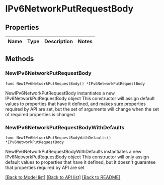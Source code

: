 # IPv6NetworkPutRequestBody

## Properties

Name | Type | Description | Notes
------------ | ------------- | ------------- | -------------

## Methods

### NewIPv6NetworkPutRequestBody

`func NewIPv6NetworkPutRequestBody() *IPv6NetworkPutRequestBody`

NewIPv6NetworkPutRequestBody instantiates a new IPv6NetworkPutRequestBody object
This constructor will assign default values to properties that have it defined,
and makes sure properties required by API are set, but the set of arguments
will change when the set of required properties is changed

### NewIPv6NetworkPutRequestBodyWithDefaults

`func NewIPv6NetworkPutRequestBodyWithDefaults() *IPv6NetworkPutRequestBody`

NewIPv6NetworkPutRequestBodyWithDefaults instantiates a new IPv6NetworkPutRequestBody object
This constructor will only assign default values to properties that have it defined,
but it doesn't guarantee that properties required by API are set


[[Back to Model list]](../README.md#documentation-for-models) [[Back to API list]](../README.md#documentation-for-api-endpoints) [[Back to README]](../README.md)


